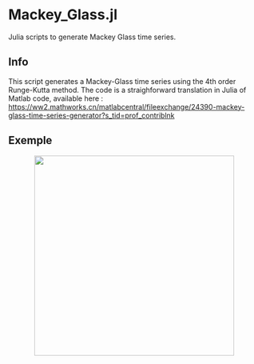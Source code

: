 # Mackey_Glass.jl
Julia scripts to generate Mackey Glass time series.

## Info
This script generates a Mackey-Glass time series using the 4th 
order Runge-Kutta method. The code is a straighforward translation 
in Julia of Matlab code, available here :                                           
https://ww2.mathworks.cn/matlabcentral/fileexchange/24390-mackey-glass-time-series-generator?s_tid=prof_contriblnk 

## Exemple

<p align="center">
<img width="400px" src="https://github.com/JonathanCourtois/Mackey-Glass-Generator/blob/master/MGplot.png"/>
</p>
